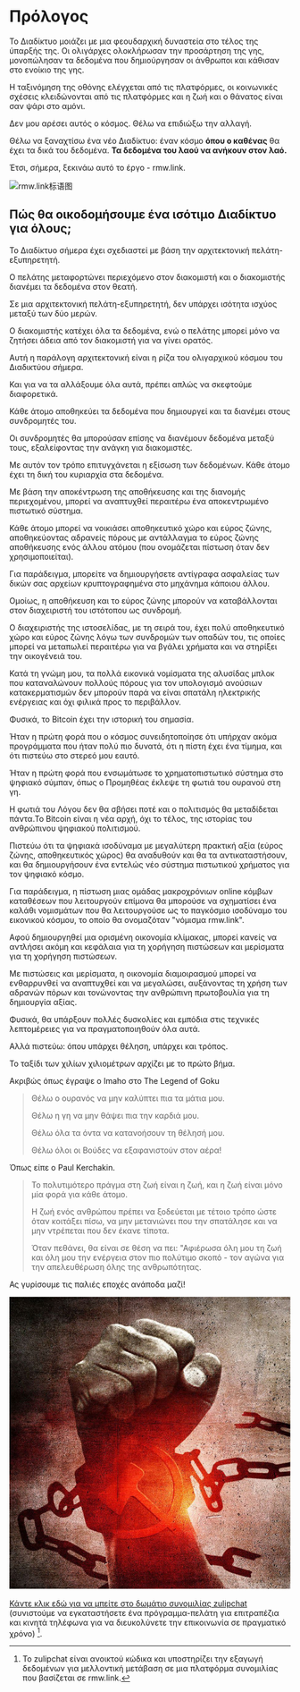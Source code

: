 # Πρόλογος

Το Διαδίκτυο μοιάζει με μια φεουδαρχική δυναστεία στο τέλος της ύπαρξής της. Οι ολιγάρχες ολοκλήρωσαν την προσάρτηση της γης, μονοπώλησαν τα δεδομένα που δημιούργησαν οι άνθρωποι και κάθισαν στο ενοίκιο της γης.

Η ταξινόμηση της οθόνης ελέγχεται από τις πλατφόρμες, οι κοινωνικές σχέσεις κλειδώνονται από τις πλατφόρμες και η ζωή και ο θάνατος είναι σαν ψάρι στο αμόνι.

Δεν μου αρέσει αυτός ο κόσμος. Θέλω να επιδιώξω την αλλαγή.

Θέλω να ξαναχτίσω ένα νέο Διαδίκτυο: έναν κόσμο **όπου ο καθένας** θα έχει τα δικά του δεδομένα. **Τα δεδομένα του λαού να ανήκουν στον λαό.**

Έτσι, σήμερα, ξεκινάω αυτό το έργο - rmw.link.

![rmw.link标语图](/slogan.svg)

## Πώς θα οικοδομήσουμε ένα ισότιμο Διαδίκτυο για όλους;

Το Διαδίκτυο σήμερα έχει σχεδιαστεί με βάση την αρχιτεκτονική πελάτη-εξυπηρετητή.

Ο πελάτης μεταφορτώνει περιεχόμενο στον διακομιστή και ο διακομιστής διανέμει τα δεδομένα στον θεατή.

Σε μια αρχιτεκτονική πελάτη-εξυπηρετητή, δεν υπάρχει ισότητα ισχύος μεταξύ των δύο μερών.

Ο διακομιστής κατέχει όλα τα δεδομένα, ενώ ο πελάτης μπορεί μόνο να ζητήσει άδεια από τον διακομιστή για να γίνει ορατός.

Αυτή η παράλογη αρχιτεκτονική είναι η ρίζα του ολιγαρχικού κόσμου του Διαδικτύου σήμερα.

Και για να τα αλλάξουμε όλα αυτά, πρέπει απλώς να σκεφτούμε διαφορετικά.

Κάθε άτομο αποθηκεύει τα δεδομένα που δημιουργεί και τα διανέμει στους συνδρομητές του.

Οι συνδρομητές θα μπορούσαν επίσης να διανέμουν δεδομένα μεταξύ τους, εξαλείφοντας την ανάγκη για διακομιστές.

Με αυτόν τον τρόπο επιτυγχάνεται η εξίσωση των δεδομένων. Κάθε άτομο έχει τη δική του κυριαρχία στα δεδομένα.

Με βάση την αποκέντρωση της αποθήκευσης και της διανομής περιεχομένου, μπορεί να αναπτυχθεί περαιτέρω ένα αποκεντρωμένο πιστωτικό σύστημα.

Κάθε άτομο μπορεί να νοικιάσει αποθηκευτικό χώρο και εύρος ζώνης, αποθηκεύοντας αδρανείς πόρους με αντάλλαγμα το εύρος ζώνης αποθήκευσης ενός άλλου ατόμου (που ονομάζεται πίστωση όταν δεν χρησιμοποιείται).

Για παράδειγμα, μπορείτε να δημιουργήσετε αντίγραφα ασφαλείας των δικών σας αρχείων κρυπτογραφημένα στο μηχάνημα κάποιου άλλου.

Ομοίως, η αποθήκευση και το εύρος ζώνης μπορούν να καταβάλλονται στον διαχειριστή του ιστότοπου ως συνδρομή.

Ο διαχειριστής της ιστοσελίδας, με τη σειρά του, έχει πολύ αποθηκευτικό χώρο και εύρος ζώνης λόγω των συνδρομών των οπαδών του, τις οποίες μπορεί να μεταπωλεί περαιτέρω για να βγάλει χρήματα και να στηρίξει την οικογένειά του.

Κατά τη γνώμη μου, τα πολλά εικονικά νομίσματα της αλυσίδας μπλοκ που καταναλώνουν πολλούς πόρους για τον υπολογισμό ανούσιων κατακερματισμών δεν μπορούν παρά να είναι σπατάλη ηλεκτρικής ενέργειας και όχι φιλικά προς το περιβάλλον.

Φυσικά, το Bitcoin έχει την ιστορική του σημασία.

Ήταν η πρώτη φορά που ο κόσμος συνειδητοποίησε ότι υπήρχαν ακόμα προγράμματα που ήταν πολύ πιο δυνατά, ότι η πίστη έχει ένα τίμημα, και ότι πιστεύω στο στερεό μου εαυτό.

Ήταν η πρώτη φορά που ενσωμάτωσε το χρηματοπιστωτικό σύστημα στο ψηφιακό σύμπαν, όπως ο Προμηθέας έκλεψε τη φωτιά του ουρανού στη γη.

Η φωτιά του Λόγου δεν θα σβήσει ποτέ και ο πολιτισμός θα μεταδίδεται πάντα.Το Bitcoin είναι η νέα αρχή, όχι το τέλος, της ιστορίας του ανθρώπινου ψηφιακού πολιτισμού.

Πιστεύω ότι τα ψηφιακά ισοδύναμα με μεγαλύτερη πρακτική αξία (εύρος ζώνης, αποθηκευτικός χώρος) θα αναδυθούν και θα τα αντικαταστήσουν, και θα δημιουργήσουν ένα εντελώς νέο σύστημα πιστωτικού χρήματος για τον ψηφιακό κόσμο.

Για παράδειγμα, η πίστωση μιας ομάδας μακροχρόνιων online κόμβων καταθέσεων που λειτουργούν επίμονα θα μπορούσε να σχηματίσει ένα καλάθι νομισμάτων που θα λειτουργούσε ως το παγκόσμιο ισοδύναμο του εικονικού κόσμου, το οποίο θα ονομαζόταν "νόμισμα rmw.link".

Αφού δημιουργηθεί μια ορισμένη οικονομία κλίμακας, μπορεί κανείς να αντλήσει ακόμη και κεφάλαια για τη χορήγηση πιστώσεων και μερίσματα για τη χορήγηση πιστώσεων.

Με πιστώσεις και μερίσματα, η οικονομία διαμοιρασμού μπορεί να ενθαρρυνθεί να αναπτυχθεί και να μεγαλώσει, αυξάνοντας τη χρήση των αδρανών πόρων και τονώνοντας την ανθρώπινη πρωτοβουλία για τη δημιουργία αξίας.

Φυσικά, θα υπάρξουν πολλές δυσκολίες και εμπόδια στις τεχνικές λεπτομέρειες για να πραγματοποιηθούν όλα αυτά.

Αλλά πιστεύω: όπου υπάρχει θέληση, υπάρχει και τρόπος.

Το ταξίδι των χιλίων χιλιομέτρων αρχίζει με το πρώτο βήμα.

Ακριβώς όπως έγραψε ο Imaho στο The Legend of Goku

> Θέλω ο ουρανός να μην καλύπτει πια τα μάτια μου.
> 
> Θέλω η γη να μην θάψει πια την καρδιά μου.
> 
> Θέλω όλα τα όντα να κατανοήσουν τη θέλησή μου.
> 
> Θέλω όλοι οι Βούδες να εξαφανιστούν στον αέρα!

Όπως είπε ο Paul Kerchakin.

> Το πολυτιμότερο πράγμα στη ζωή είναι η ζωή, και η ζωή είναι μόνο μία φορά για κάθε άτομο.
> 
> Η ζωή ενός ανθρώπου πρέπει να ξοδεύεται με τέτοιο τρόπο ώστε όταν κοιτάξει πίσω, να μην μετανιώνει που την σπατάλησε και να μην ντρέπεται που δεν έκανε τίποτα.
> 
> Όταν πεθάνει, θα είναι σε θέση να πει: "Αφιέρωσα όλη μου τη ζωή και όλη μου την ενέργεια στον πιο πολύτιμο σκοπό - τον αγώνα για την απελευθέρωση όλης της ανθρωπότητας.

Ας γυρίσουμε τις παλιές εποχές ανάποδα μαζί!

![](https://raw.githubusercontent.com/gcxfd/img/gh-pages/1.jpg)

[Κάντε κλικ εδώ για να μπείτε στο δωμάτιο συνομιλίας zulipchat](https://rmw.zulipchat.com) (συνιστούμε να εγκαταστήσετε ένα πρόγραμμα-πελάτη για επιτραπέζια και κινητά τηλέφωνα για να διευκολύνετε την επικοινωνία σε πραγματικό χρόνο) [^1].

[^1]: Το zulipchat είναι ανοικτού κώδικα και υποστηρίζει την εξαγωγή δεδομένων για μελλοντική μετάβαση σε μια πλατφόρμα συνομιλίας που βασίζεται σε rmw.link.
